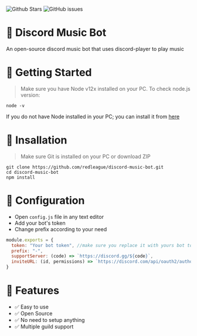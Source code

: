 ![Github Stars](https://img.shields.io/github/stars/nottmayank/discord-music-bot-1?style=for-the-badge&logo=appveyor)
![GitHub issues](https://img.shields.io/github/issues-raw/nottmayank/discord-music-bot-1?style=for-the-badge&logo=appveyor)

# 🎵 Discord Music Bot 
An open-source discord music bot that uses discord-player to play music

# 🚀 Getting Started
> Make sure you have Node v12x installed on your PC. To check node.js version:

```
node -v
```
If you do not have Node installed in your PC; you can install it from [here](https://nodejs.org/en/download/)

# 💨 Insallation
> Make sure Git is installed on your PC or download ZIP
```
git clone https://github.com/redleague/discord-music-bot.git
cd discord-music-bot
npm install
```

# 🧠 Configuration
* Open `config.js` file in any text editor
* Add your bot's token
* Change prefix according to your need

```javascript
module.exports = {
  token: "Your bot token", //make sure you replace it with yours bot token
  prefix: "-",
  supportServer: (code) => `https://discord.gg/${code}`,
  inviteURL: (id, permissions) => `https://discord.com/api/oauth2/authorize?client_id=${id}&permissions=${permissions ? permissions : '8'}&scope=bot`,
}
```

# 💫 Features
* ✅ Easy to use
* ✅ Open Source
* ✅ No need to setup anything
* ✅ Multiple guild support



